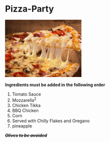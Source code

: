 # Pizza-Party


<img src="https://github.com/adhirath-balan/Pizza-Party/blob/main/images/Pizza.jpg" width=50% height=50%>

**Ingredients must be added in the following order**
1. Tomato Sauce
2. Mozzarella<sup>2</sup>
3. Chicken Tikka
4. BBQ Chicken
5. Corn
6. Served with Chilly Flakes and Oregano
7. pineapple

~~***Olives to be avoided***~~
